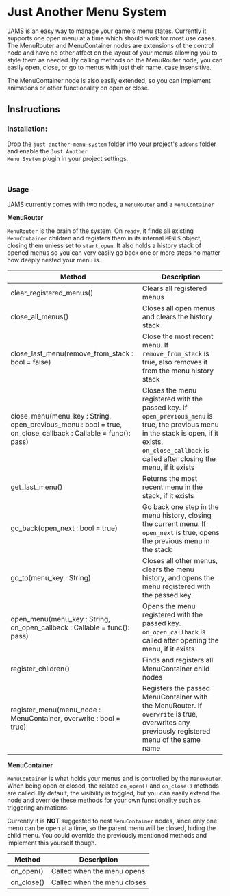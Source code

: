 # Just Another Menu System

JAMS is an easy way to manage your game's menu states. Currently it supports one open menu at a time which should work for most use cases. The MenuRouter and MenuContainer nodes are extensions of the control node and have no other affect on the layout of your menus allowing you to style them as needed. By calling methods on the MenuRouter node, you can easily open, close, or go to menus with just their name, case insensitive.

The MenuContainer node is also easily extended, so you can implement animations or other functionality on open or close.

## Instructions

### Installation:

Drop the <code>just-another-menu-system</code> folder into your project's <code>addons</code> folder and enable the <code>Just Another Menu System</code> plugin in your project settings.

<br>

### Usage

JAMS currently comes with two nodes, a `MenuRouter` and a `MenuContainer`

**MenuRouter**

`MenuRouter` is the brain of the system. On `ready`, it finds all existing `MenuContainer` children and registers them in its internal `MENUS` object, closing them unless set to `start_open`. It also holds a history stack of opened menus so you can very easily go back one or more steps no matter how deeply nested your menu is.

| Method                                                                                                       | Description                                                                                                                                                                                               |
| ------------------------------------------------------------------------------------------------------------ | --------------------------------------------------------------------------------------------------------------------------------------------------------------------------------------------------------- |
| clear_registered_menus()                                                                                     | Clears all registered menus                                                                                                                                                                               |
| close_all_menus()                                                                                            | Closes all open menus and clears the history stack                                                                                                                                                        |
| close_last_menu(remove_from_stack : bool = false)                                                            | Close the most recent menu. If `remove_from_stack` is true, also removes it from the menu history stack                                                                                                   |
| close_menu(menu_key : String, open_previous_menu : bool = true, on_close_callback : Callable = func(): pass) | Closes the menu registered with the passed key. If `open_previous_menu` is true, the previous menu in the stack is open, if it exists. `on_close_callback` is called after closing the menu, if it exists |
| get_last_menu()                                                                                              | Returns the most recent menu in the stack, if it exists                                                                                                                                                   |
| go_back(open_next : bool = true)                                                                             | Go back one step in the menu history, closing the current menu. If `open_next` is true, opens the previous menu in the stack                                                                              |
| go_to(menu_key : String)                                                                                     | Closes all other menus, clears the menu history, and opens the menu registered with the passed key.                                                                                                       |
| open_menu(menu_key : String, on_open_callback : Callable = func(): pass)                                     | Opens the menu registered with the passed key. `on_open_callback` is called after opening the menu, if it exists                                                                                          |
| register_children()                                                                                          | Finds and registers all MenuContainer child nodes                                                                                                                                                         |
| register_menu(menu_node : MenuContainer, overwrite : bool = true)                                            | Registers the passed MenuContainer with the MenuRouter. If `overwrite` is true, overwrites any previously registered menu of the same name                                                                |

**MenuContainer**

`MenuContainer` is what holds your menus and is controlled by the `MenuRouter`. When being open or closed, the related `on_open()` and `on_close()` methods are called. By default, the visibility is toggled, but you can easily extend the node and override these methods for your own functionality such as triggering animations.

Currently it is **NOT** suggested to nest `MenuContainer` nodes, since only one menu can be open at a time, so the parent menu will be closed, hiding the child menu. You could override the previously mentioned methods and implement this yourself though.

| Method     | Description                 |
| ---------- | --------------------------- |
| on_open()  | Called when the menu opens  |
| on_close() | Called when the menu closes |

